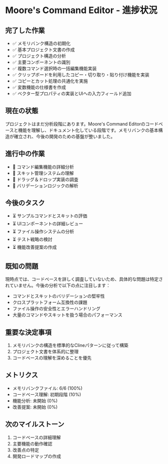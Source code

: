 # Moore's Command Editor - 進捗状況

## 完了した作業
- ✅ メモリバンク構造の初期化
- ✅ 基本プロジェクト文書の作成
- ✅ プロジェクト構造の分析
- ✅ 主要コンポーネントの識別
- ✅ 複数コマンド選択時の一括編集機能実装
- ✅ クリップボードを利用したコピー・切り取り・貼り付け機能を実装
- ✅ コピーとカット処理の共通化を実施
- ✅ 変数機能の仕様書を作成
- ✅ ベクター型プロパティの実装とUIへの入力フィールド追加

## 現在の状態
プロジェクトはまだ分析段階にあります。Moore's Command Editorのコードベースと機能を理解し、ドキュメント化している段階です。メモリバンクの基本構造が確立され、今後の開発のための基盤が整いました。

## 進行中の作業
- 🔄 コマンド編集機能の詳細分析
- 🔄 スキット管理システムの理解
- 🔄 ドラッグ＆ドロップ実装の調査
- 🔄 バリデーションロジックの解析

## 今後のタスク
- ⏳ サンプルコマンドとスキットの評価
- ⏳ UIコンポーネントの詳細レビュー
- ⏳ ファイル操作システムの分析
- ⏳ テスト戦略の検討
- ⏳ 機能改善提案の作成

## 既知の問題
現時点では、コードベースを詳しく調査していないため、具体的な問題は特定されていません。今後の分析で以下の点に注目します：

- コマンドとスキットのバリデーションの堅牢性
- クロスプラットフォーム互換性の課題
- ファイル操作の安全性とエラーハンドリング
- 大量のコマンドやスキットを扱う場合のパフォーマンス

## 重要な決定事項
1. メモリバンクの構造を標準的なClineパターンに従って構築
2. プロジェクト文書を体系的に整理
3. コードベースの理解を深めることを優先

## メトリクス
- メモリバンクファイル: 6/6 (100%)
- コードベース理解: 初期段階 (10%)
- 機能分析: 未開始 (0%)
- 改善提案: 未開始 (0%)

## 次のマイルストーン
1. コードベースの詳細理解
2. 主要機能の動作確認
3. 改善点の特定
4. 開発ロードマップの作成